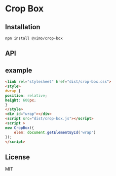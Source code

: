 Crop Box
=========================

## Installation

```
npm install @vimo/crop-box
```

## API


## example
```html
<link rel="stylesheet" href="dist/crop-box.css">
<style>
#wrap {
position: relative;
height: 600px;
}
</style>
<div id="wrap"></div>
<script src="dist/crop-box.js"></script>
<script >
new CropBox({
    elem: document.getElementById('wrap')
});
</script>
```


## License

MIT
